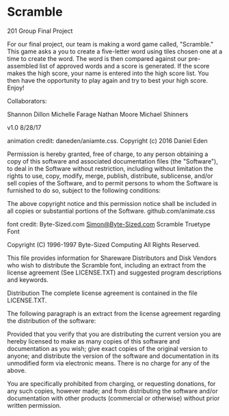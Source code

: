 # Scramble
201 Group Final Project

For our final project, our team is making a word game called, "Scramble." This game asks a you to create a five-letter word using tiles chosen one at a time to create the word. The word is then compared against our pre-assembled list of approved words and a score is generated. If the score makes the high score, your name is entered into the high score list. You then have the opportunity to play again and try to best your high score. Enjoy!


Collaborators:

Shannon Dillon
Michelle Farage
Nathan Moore
Michael Shinners

v1.0 8/28/17

animation credit: daneden/aniamte.css.
Copyright (c) 2016 Daniel Eden

Permission is hereby granted, free of charge, to any person obtaining a copy
of this software and associated documentation files (the "Software"), to deal
in the Software without restriction, including without limitation the rights
to use, copy, modify, merge, publish, distribute, sublicense, and/or sell
copies of the Software, and to permit persons to whom the Software is
furnished to do so, subject to the following conditions:

The above copyright notice and this permission notice shall be included in all
copies or substantial portions of the Software. github.com/animate.css

font credit: Byte-Sized.com  Simon@Byte-Sized.com
Scramble Truetype Font

Copyright (C) 1996-1997 Byte-Sized Computing
All Rights Reserved.

This file provides information for Shareware Distributors and Disk Vendors
who wish to distribute the Scramble font, including an extract from the license
agreement (See LICENSE.TXT) and suggested program descriptions and keywords.

Distribution
The complete license agreement is contained in the file LICENSE.TXT.

The following paragraph is an extract from the license agreement
regarding the distribution of the software:

Provided that you verify that you are distributing the current
version you are hereby licensed to make as many copies of this
software and documentation as you wish; give exact copies of the
original version to anyone; and distribute the version of the
software and documentation in its unmodified form via electronic
means.
There is no charge for any of the above.

You are specifically prohibited from charging, or requesting
donations, for any such copies, however made; and from
distributing the software and/or documentation with other products
(commercial or otherwise) without prior written permission. 
